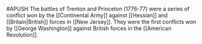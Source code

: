 #APUSH
The battles of Trenton and Princeton (1776-77) were a series of conflict won by the [[Continental Army]] against [[Hessian]] and [[Britain|British]] forces in [[New Jersey]]. They were the first conflicts won by [[George Washington]] against British forces in the [[American Revolution]].
